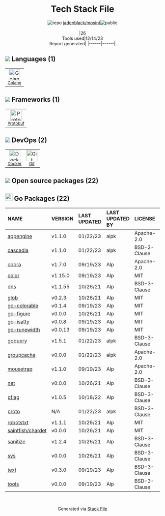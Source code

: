 <!--
&lt;--- Readme.md Snippet without images Start ---&gt;
## Tech Stack
jadenblack/mosint is built on the following main stack:

- [Golang](http://golang.org/) – Languages
- [Protobuf](https://developers.google.com/protocol-buffers/) – Serialization Frameworks
- [Docker](https://www.docker.com/) – Virtual Machine Platforms & Containers

Full tech stack [here](/techstack.md)

&lt;--- Readme.md Snippet without images End ---&gt;

&lt;--- Readme.md Snippet with images Start ---&gt;
## Tech Stack
jadenblack/mosint is built on the following main stack:

- <img width='25' height='25' src='https://img.stackshare.io/service/1005/O6AczwfV_400x400.png' alt='Golang'/> [Golang](http://golang.org/) – Languages
- <img width='25' height='25' src='https://img.stackshare.io/service/4393/ma2jqJKH_400x400.png' alt='Protobuf'/> [Protobuf](https://developers.google.com/protocol-buffers/) – Serialization Frameworks
- <img width='25' height='25' src='https://img.stackshare.io/service/586/n4u37v9t_400x400.png' alt='Docker'/> [Docker](https://www.docker.com/) – Virtual Machine Platforms & Containers

Full tech stack [here](/techstack.md)

&lt;--- Readme.md Snippet with images End ---&gt;
-->
<div align="center">

# Tech Stack File
![](https://img.stackshare.io/repo.svg "repo") [jadenblack/mosint](https://github.com/jadenblack/mosint)![](https://img.stackshare.io/public_badge.svg "public")
<br/><br/>
|26<br/>Tools used|12/14/23 <br/>Report generated|
|------|------|
</div>

## <img src='https://img.stackshare.io/languages.svg'/> Languages (1)
<table><tr>
  <td align='center'>
  <img width='36' height='36' src='https://img.stackshare.io/service/1005/O6AczwfV_400x400.png' alt='Golang'>
  <br>
  <sub><a href="http://golang.org/">Golang</a></sub>
  <br>
  <sub></sub>
</td>

</tr>
</table>

## <img src='https://img.stackshare.io/frameworks.svg'/> Frameworks (1)
<table><tr>
  <td align='center'>
  <img width='36' height='36' src='https://img.stackshare.io/service/4393/ma2jqJKH_400x400.png' alt='Protobuf'>
  <br>
  <sub><a href="https://developers.google.com/protocol-buffers/">Protobuf</a></sub>
  <br>
  <sub></sub>
</td>

</tr>
</table>

## <img src='https://img.stackshare.io/devops.svg'/> DevOps (2)
<table><tr>
  <td align='center'>
  <img width='36' height='36' src='https://img.stackshare.io/service/586/n4u37v9t_400x400.png' alt='Docker'>
  <br>
  <sub><a href="https://www.docker.com/">Docker</a></sub>
  <br>
  <sub></sub>
</td>

<td align='center'>
  <img width='36' height='36' src='https://img.stackshare.io/service/1046/git.png' alt='Git'>
  <br>
  <sub><a href="http://git-scm.com/">Git</a></sub>
  <br>
  <sub></sub>
</td>

</tr>
</table>


## <img src='https://img.stackshare.io/group.svg' /> Open source packages (22)</h2>

## <img width='24' height='24' src='https://img.stackshare.io/service/21112/default_1346bbda8fe03e4dce5601323a3ca47a10c1ae36.png'/> Go Packages (22)

|NAME|VERSION|LAST UPDATED|LAST UPDATED BY|LICENSE|VULNERABILITIES|
|:------|:------|:------|:------|:------|:------|
|[appengine](https://pkg.go.dev/google.golang.org/appengine)|v1.1.0|01/22/23|alpk |Apache-2.0|N/A|
|[cascadia](https://pkg.go.dev/github.com/andybalholm/cascadia)|v1.1.0|01/22/23|alpk |BSD-2-Clause|N/A|
|[cobra](https://pkg.go.dev/github.com/spf13/cobra)|v1.7.0|09/19/23|Alp |Apache-2.0|N/A|
|[color](https://pkg.go.dev/github.com/fatih/color)|v1.15.0|09/19/23|Alp |MIT|N/A|
|[dns](https://pkg.go.dev/github.com/miekg/dns)|v1.1.55|10/26/21|Alp |BSD-3-Clause|N/A|
|[glob](https://pkg.go.dev/github.com/gobwas/glob)|v0.2.3|10/26/21|Alp |MIT|N/A|
|[go-colorable](https://pkg.go.dev/github.com/mattn/go-colorable)|v0.1.4|09/19/23|Alp |MIT|N/A|
|[go-figure](https://pkg.go.dev/github.com/common-nighthawk/go-figure)|v0.0.0|10/26/21|Alp |MIT|N/A|
|[go-isatty](https://pkg.go.dev/github.com/mattn/go-isatty)|v0.0.8|09/19/23|Alp |MIT|N/A|
|[go-runewidth](https://pkg.go.dev/github.com/mattn/go-runewidth)|v0.0.13|09/19/23|Alp |MIT|N/A|
|[goquery](https://pkg.go.dev/github.com/PuerkitoBio/goquery)|v1.5.1|01/22/23|alpk |BSD-3-Clause|N/A|
|[groupcache](https://pkg.go.dev/github.com/golang/groupcache)|v0.0.0|01/22/23|alpk |Apache-2.0|N/A|
|[mousetrap](https://pkg.go.dev/github.com/inconshreveable/mousetrap)|v1.1.0|09/19/23|Alp |Apache-2.0|N/A|
|[net](https://pkg.go.dev/golang.org/x/net)|v0.0.0|10/26/21|Alp |BSD-3-Clause|N/A|
|[pflag](https://pkg.go.dev/github.com/spf13/pflag)|v1.0.5|10/18/22|Alp |BSD-3-Clause|N/A|
|[proto](https://pkg.go.dev/github.com/golang/protobuf/proto)|N/A|01/22/23|alpk |BSD-3-Clause|N/A|
|[robotstxt](https://pkg.go.dev/github.com/temoto/robotstxt)|v1.1.1|10/26/21|Alp |MIT|N/A|
|[saintfish/chardet](https://pkg.go.dev/github.com/saintfish/chardet)|v0.0.0|10/26/21|Alp |MIT|N/A|
|[sanitize](https://pkg.go.dev/github.com/kennygrant/sanitize)|v1.2.4|10/26/21|Alp |BSD-3-Clause|N/A|
|[sys](https://pkg.go.dev/golang.org/x/sys)|v0.0.0|10/26/21|Alp |BSD-3-Clause|N/A|
|[text](https://pkg.go.dev/golang.org/x/text)|v0.3.0|09/19/23|Alp |BSD-3-Clause|N/A|
|[tools](https://pkg.go.dev/golang.org/x/tools)|v0.0.0|09/19/23|Alp |BSD-3-Clause|N/A|

<br/>
<div align='center'>

Generated via [Stack File](https://github.com/marketplace/stack-file)
